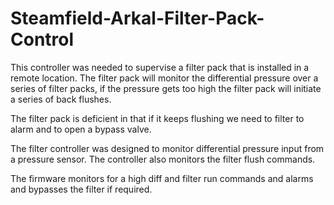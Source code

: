 # Steamfield-Arkal-Filter-Pack-Control


This controller was needed to supervise a filter pack that is installed in a remote location.
The filter pack will monitor the differential pressure over a series of filter packs, if the pressure gets too high the filter pack will 
initiate a series of back flushes. 

The filter pack is deficient in that if it keeps flushing we need to filter to alarm and to open a bypass valve.

The filter controller was designed to monitor differential pressure input from a pressure sensor.
The controller also monitors the filter flush commands.

The firmware monitors for a high diff and filter run commands and alarms and bypasses the filter if required. 


